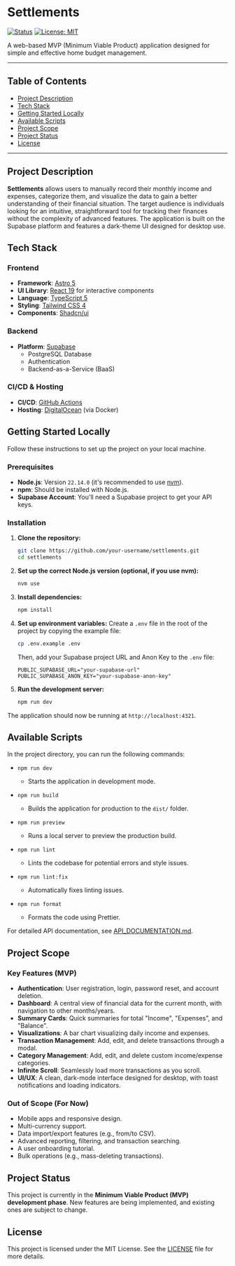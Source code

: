 # Settlements

[![Status](https://img.shields.io/badge/status-in_development-yellow.svg)](https://github.com/your-username/settlements)
[![License: MIT](https://img.shields.io/badge/License-MIT-blue.svg)](https://opensource.org/licenses/MIT)

A web-based MVP (Minimum Viable Product) application designed for simple and effective home budget management.

---

## Table of Contents

- [Project Description](#project-description)
- [Tech Stack](#tech-stack)
- [Getting Started Locally](#getting-started-locally)
- [Available Scripts](#available-scripts)
- [Project Scope](#project-scope)
- [Project Status](#project-status)
- [License](#license)

---

## Project Description

**Settlements** allows users to manually record their monthly income and expenses, categorize them, and visualize the data to gain a better understanding of their financial situation. The target audience is individuals looking for an intuitive, straightforward tool for tracking their finances without the complexity of advanced features. The application is built on the Supabase platform and features a dark-theme UI designed for desktop use.

## Tech Stack

### Frontend

- **Framework**: [Astro 5](https://astro.build/)
- **UI Library**: [React 19](https://react.dev/) for interactive components
- **Language**: [TypeScript 5](https://www.typescriptlang.org/)
- **Styling**: [Tailwind CSS 4](https://tailwindcss.com/)
- **Components**: [Shadcn/ui](https://ui.shadcn.com/)

### Backend

- **Platform**: [Supabase](https://supabase.io/)
  - PostgreSQL Database
  - Authentication
  - Backend-as-a-Service (BaaS)

### CI/CD & Hosting

- **CI/CD**: [GitHub Actions](https://github.com/features/actions)
- **Hosting**: [DigitalOcean](https://www.digitalocean.com/) (via Docker)

## Getting Started Locally

Follow these instructions to set up the project on your local machine.

### Prerequisites

- **Node.js**: Version `22.14.0` (it's recommended to use [nvm](https://github.com/nvm-sh/nvm)).
- **npm**: Should be installed with Node.js.
- **Supabase Account**: You'll need a Supabase project to get your API keys.

### Installation

1.  **Clone the repository:**

    ```sh
    git clone https://github.com/your-username/settlements.git
    cd settlements
    ```

2.  **Set up the correct Node.js version (optional, if you use nvm):**

    ```sh
    nvm use
    ```

3.  **Install dependencies:**

    ```sh
    npm install
    ```

4.  **Set up environment variables:**
    Create a `.env` file in the root of the project by copying the example file:

    ```sh
    cp .env.example .env
    ```

    Then, add your Supabase project URL and Anon Key to the `.env` file:

    ```
    PUBLIC_SUPABASE_URL="your-supabase-url"
    PUBLIC_SUPABASE_ANON_KEY="your-supabase-anon-key"
    ```

5.  **Run the development server:**
    ```sh
    npm run dev
    ```

The application should now be running at `http://localhost:4321`.

## Available Scripts

In the project directory, you can run the following commands:

- `npm run dev`
  - Starts the application in development mode.

- `npm run build`
  - Builds the application for production to the `dist/` folder.

- `npm run preview`
  - Runs a local server to preview the production build.

- `npm run lint`
  - Lints the codebase for potential errors and style issues.

- `npm run lint:fix`
  - Automatically fixes linting issues.

- `npm run format`
  - Formats the code using Prettier.

For detailed API documentation, see [API_DOCUMENTATION.md](API_DOCUMENTATION.md).

## Project Scope

### Key Features (MVP)

- **Authentication**: User registration, login, password reset, and account deletion.
- **Dashboard**: A central view of financial data for the current month, with navigation to other months/years.
- **Summary Cards**: Quick summaries for total "Income", "Expenses", and "Balance".
- **Visualizations**: A bar chart visualizing daily income and expenses.
- **Transaction Management**: Add, edit, and delete transactions through a modal.
- **Category Management**: Add, edit, and delete custom income/expense categories.
- **Infinite Scroll**: Seamlessly load more transactions as you scroll.
- **UI/UX**: A clean, dark-mode interface designed for desktop, with toast notifications and loading indicators.

### Out of Scope (For Now)

- Mobile apps and responsive design.
- Multi-currency support.
- Data import/export features (e.g., from/to CSV).
- Advanced reporting, filtering, and transaction searching.
- A user onboarding tutorial.
- Bulk operations (e.g., mass-deleting transactions).

## Project Status

This project is currently in the **Minimum Viable Product (MVP) development phase**. New features are being implemented, and existing ones are subject to change.

## License

This project is licensed under the MIT License. See the [LICENSE](LICENSE) file for more details.
